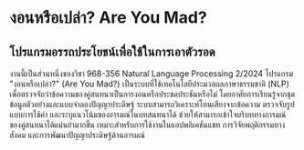 # งอนหรือเปล่า? Are You Mad? 
## โปรแกรมอรรถประโยชน์เพื่อใช้ในการเอาตัวรอด
งานนี้เป็นส่วนหนึ่งของวิชา 968-356 Natural Language Processing 2/2024
โปรแกรม "งอนหรือเปล่า?" (Are You Mad?) เป็นระบบที่ใช้เทคโนโลยีประมวลผลภาษาธรรมชาติ (NLP) เพื่อตรวจจับว่าข้อความของคู่สนทนาเป็นการงอนหรือประชดประชันหรือไม่ โดยอาศัยการเรียนรู้จากชุดข้อมูลตัวอย่างและแบบจำลองปัญญาประดิษฐ์ ระบบสามารถวิเคราะห์โทนเสียงจากข้อความ ตรวจจับรูปแบบการใช้คำ และระบุแนวโน้มของอารมณ์ในบทสนทนาได้ ช่วยให้สามารถเข้าใจบริบททางอารมณ์ของคู่สนทนาได้แม่นยำมากขึ้น เหมาะสำหรับการใช้งานในแอปพลิเคชันแชท การวิจัยพฤติกรรมทางสังคม และการพัฒนาปัญญาประดิษฐ์ด้านอารมณ์
